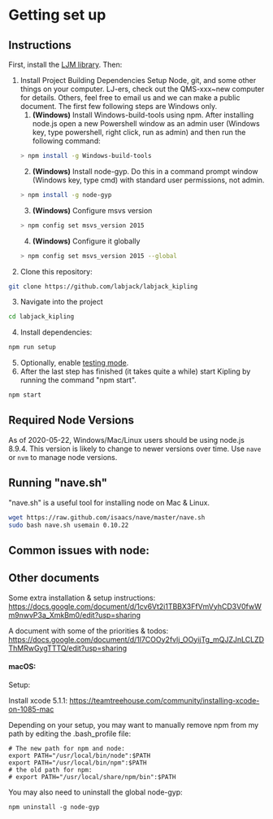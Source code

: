 # Getting set up


## Instructions

First, install the [LJM library](https://labjack.com/support/software/installers/ljm). Then:


1. Install Project Building Dependencies
 Setup Node, git, and some other things on your computer.  LJ-ers, check out the QMS-xxx~new computer for details.  Others, feel free to email us and we can make a public document.  The first few following steps are Windows only.
    1. **(Windows)** Install Windows-build-tools using npm.  After installing node.js open a new Powershell window as an admin user (Windows key, type powershell, right click, run as admin) and then run the following command:
    ```bash
    > npm install -g Windows-build-tools
    ```
    2. **(Windows)** Install node-gyp.  Do this in a command prompt window (Windows key, type cmd) with standard user permissions, not admin.
    ```bash
    > npm install -g node-gyp
    ```
    3. **(Windows)** Configure msvs version
    ```bash
    > npm config set msvs_version 2015
    ```
    4. **(Windows)** Configure it globally
    ```bash
    > npm config set msvs_version 2015 --global
    ```
2. Clone this repository:
```bash
git clone https://github.com/labjack/labjack_kipling
```
3. Navigate into the project
```bash
cd labjack_kipling
```
4. Install dependencies:
```bash
npm run setup
```
5. Optionally, enable [testing mode](https://github.com/labjack/labjack_kipling/blob/master/README.md#test-mode).
6. After the last step has finished (it takes quite a while) start Kipling by running the command "npm start".
```bash
npm start
```





## Required Node Versions
As of 2020-05-22, Windows/Mac/Linux users should be using node.js 8.9.4. This version is likely to change to newer versions over time. Use `nave` or `nvm` to manage node versions.

## Running "nave.sh"

"nave.sh" is a useful tool for installing node on Mac & Linux.
```bash
wget https://raw.github.com/isaacs/nave/master/nave.sh
sudo bash nave.sh usemain 0.10.22
```





## Common issues with node:

## Other documents
Some extra installation & setup instructions:
https://docs.google.com/document/d/1cv6Vt2i1TBBX3FfVmVyhCD3V0fwWm9nwvP3a_XmkBm0/edit?usp=sharing

A document with some of the priorities & todos:
https://docs.google.com/document/d/1l7COOy2fvlj_OOyijTg_mQJZJnLCLZDThMRwGygTTTQ/edit?usp=sharing


#### macOS:

Setup:

Install xcode 5.1.1:
https://teamtreehouse.com/community/installing-xcode-on-1085-mac

Depending on your setup, you may want to manually remove npm from my path by editing the .bash_profile file:
```
# The new path for npm and node:
export PATH="/usr/local/bin/node":$PATH
export PATH="/usr/local/bin/npm":$PATH
# the old path for npm:
# export PATH="/usr/local/share/npm/bin":$PATH
```

You may also need to uninstall the global node-gyp:
```
npm uninstall -g node-gyp
```

